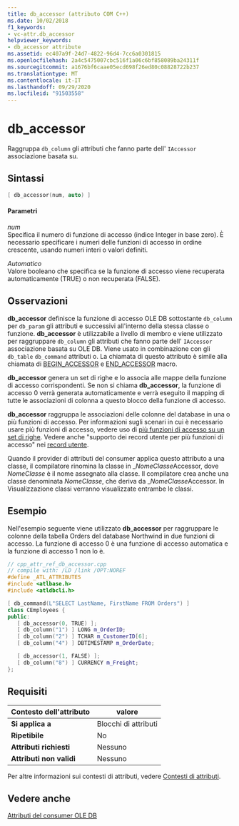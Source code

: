 ```yaml
---
title: db_accessor (attributo COM C++)
ms.date: 10/02/2018
f1_keywords:
- vc-attr.db_accessor
helpviewer_keywords:
- db_accessor attribute
ms.assetid: ec407a9f-24d7-4822-96d4-7cc6a0301815
ms.openlocfilehash: 2a4c5475007cbc516f1a06c6bf858089ba24311f
ms.sourcegitcommit: a1676bf6caae05ecd698f26ed80c08828722b237
ms.translationtype: MT
ms.contentlocale: it-IT
ms.lasthandoff: 09/29/2020
ms.locfileid: "91503558"
---
```

# <a name="db_accessor"></a>db_accessor

Raggruppa `db_column` gli attributi che fanno parte dell' `IAccessor` associazione basata su.

## <a name="syntax"></a>Sintassi

```cpp
[ db_accessor(num, auto) ]
```

#### <a name="parameters"></a>Parametri

*num*<br/>
Specifica il numero di funzione di accesso (indice Integer in base zero). È necessario specificare i numeri delle funzioni di accesso in ordine crescente, usando numeri interi o valori definiti.

*Automatico*<br/>
Valore booleano che specifica se la funzione di accesso viene recuperata automaticamente (TRUE) o non recuperata (FALSE).

## <a name="remarks"></a>Osservazioni

**db_accessor** definisce la funzione di accesso OLE DB sottostante `db_column` per `db_param` gli attributi e successivi all'interno della stessa classe o funzione. **db_accessor** è utilizzabile a livello di membro e viene utilizzato per raggruppare `db_column` gli attributi che fanno parte dell' `IAccessor` associazione basata su OLE DB. Viene usato in combinazione con gli `db_table` `db_command` attributi o. La chiamata di questo attributo è simile alla chiamata di [BEGIN_ACCESSOR](../../data/oledb/macros-and-global-functions-for-ole-db-consumer-templates.md#begin_accessor) e [END_ACCESSOR](../../data/oledb/macros-and-global-functions-for-ole-db-consumer-templates.md#end_accessor) macro.

**db_accessor** genera un set di righe e lo associa alle mappe della funzione di accesso corrispondenti. Se non si chiama **db_accessor**, la funzione di accesso 0 verrà generata automaticamente e verrà eseguito il mapping di tutte le associazioni di colonna a questo blocco della funzione di accesso.

**db_accessor** raggruppa le associazioni delle colonne del database in una o più funzioni di accesso. Per informazioni sugli scenari in cui è necessario usare più funzioni di accesso, vedere uso di [più funzioni di accesso su un set di righe](../../data/oledb/using-multiple-accessors-on-a-rowset.md). Vedere anche "supporto dei record utente per più funzioni di accesso" nei [record utente](../../data/oledb/user-records.md).

Quando il provider di attributi del consumer applica questo attributo a una classe, il compilatore rinomina la classe in \_*NomeClasse*Accessor, dove *NomeClasse* è il nome assegnato alla classe. Il compilatore crea anche una classe denominata *NomeClasse*, che deriva da \_*NomeClasse*Accessor.  In Visualizzazione classi verranno visualizzate entrambe le classi.

## <a name="example"></a>Esempio

Nell'esempio seguente viene utilizzato **db_accessor** per raggruppare le colonne della tabella Orders del database Northwind in due funzioni di accesso. La funzione di accesso 0 è una funzione di accesso automatica e la funzione di accesso 1 non lo è.

```cpp
// cpp_attr_ref_db_accessor.cpp
// compile with: /LD /link /OPT:NOREF
#define _ATL_ATTRIBUTES
#include <atlbase.h>
#include <atldbcli.h>

[ db_command(L"SELECT LastName, FirstName FROM Orders") ]
class CEmployees {
public:
   [ db_accessor(0, TRUE) ];
   [ db_column("1") ] LONG m_OrderID;
   [ db_column("2") ] TCHAR m_CustomerID[6];
   [ db_column("4") ] DBTIMESTAMP m_OrderDate;

   [ db_accessor(1, FALSE) ];
   [ db_column("8") ] CURRENCY m_Freight;
};
```

## <a name="requirements"></a>Requisiti

| Contesto dell'attributo | valore |
|-|-|
|**Si applica a**|Blocchi di attributi|
|**Ripetibile**|No|
|**Attributi richiesti**|Nessuno|
|**Attributi non validi**|Nessuno|

Per altre informazioni sui contesti di attributi, vedere [Contesti di attributi](cpp-attributes-com-net.md#contexts).

## <a name="see-also"></a>Vedere anche

[Attributi del consumer OLE DB](ole-db-consumer-attributes.md)
